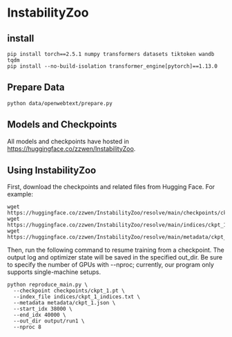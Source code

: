 
# InstabilityZoo

## install

```
pip install torch==2.5.1 numpy transformers datasets tiktoken wandb tqdm
pip install --no-build-isolation transformer_engine[pytorch]==1.13.0
```

## Prepare Data
```
python data/openwebtext/prepare.py
```

## Models and Checkpoints
All models and checkpoints have hosted in https://huggingface.co/zzwen/InstabilityZoo.

## Using InstabilityZoo
First, download the checkpoints and related files from Hugging Face. For example:
```
wget https://huggingface.co/zzwen/InstabilityZoo/resolve/main/checkpoints/ckpt_1.pt
wget https://huggingface.co/zzwen/InstabilityZoo/resolve/main/indices/ckpt_1_indices.txt
wget https://huggingface.co/zzwen/InstabilityZoo/resolve/main/metadata/ckpt_1.json
```

Then, run the following command to resume training from a checkpoint. The output log and optimizer state will be saved in the specified out_dir. Be sure to specify the number of GPUs with --nproc; currently, our program only supports single-machine setups.
```
python reproduce_main.py \
  --checkpoint checkpoints/ckpt_1.pt \
  --index_file indices/ckpt_1_indices.txt \
  --metadata metadata/ckpt_1.json \
  --start_idx 38000 \
  --end_idx 40000 \
  --out_dir output/run1 \
  --nproc 8
```
